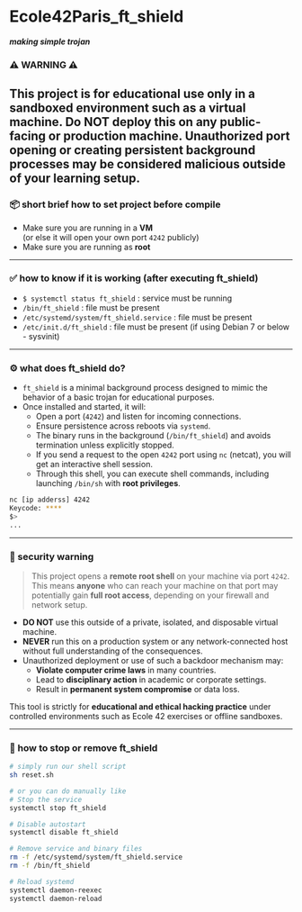 # Ecole42Paris_ft_shield
**_making simple trojan_**

### ⚠️ **WARNING** ⚠️
This project is for educational use only in a sandboxed environment such as a virtual machine.
Do NOT deploy this on any public-facing or production machine.
Unauthorized port opening or creating persistent background processes may be considered malicious outside of your learning setup.
---

### 📦 short brief how to set project before compile
- Make sure you are running in a **VM**  
  (or else it will open your own port `4242` publicly)
- Make sure you are running as **root**

---

### ✅ how to know if it is working (after executing ft_shield)
- `$ systemctl status ft_shield` : service must be running
- `/bin/ft_shield` : file must be present
- `/etc/systemd/system/ft_shield.service` : file must be present
- `/etc/init.d/ft_shield` : file must be present (if using Debian 7 or below - sysvinit)

---

### ⚙️ what does ft_shield do?
- `ft_shield` is a minimal background process designed to mimic the behavior of a basic trojan for educational purposes.
- Once installed and started, it will:
  - Open a port (`4242`) and listen for incoming connections.
  - Ensure persistence across reboots via `systemd`.
  - The binary runs in the background (`/bin/ft_shield`) and avoids termination unless explicitly stopped.
  - If you send a request to the open `4242` port using `nc` (netcat), you will get an interactive shell session.
  - Through this shell, you can execute shell commands, including launching `/bin/sh` with **root privileges**.
```sh
nc [ip adderss] 4242
Keycode: ****
$>
...
```
---

### 🔐 security warning

> This project opens a **remote root shell** on your machine via port `4242`.  
> This means **anyone** who can reach your machine on that port may potentially gain **full root access**, depending on your firewall and network setup.

- **DO NOT** use this outside of a private, isolated, and disposable virtual machine.
- **NEVER** run this on a production system or any network-connected host without full understanding of the consequences.
- Unauthorized deployment or use of such a backdoor mechanism may:
  - **Violate computer crime laws** in many countries.
  - Lead to **disciplinary action** in academic or corporate settings.
  - Result in **permanent system compromise** or data loss.

This tool is strictly for **educational and ethical hacking practice** under controlled environments such as Ecole 42 exercises or offline sandboxes.


---

### 🧹 how to stop or remove ft_shield

```bash
# simply run our shell script
sh reset.sh

# or you can do manually like
# Stop the service
systemctl stop ft_shield

# Disable autostart
systemctl disable ft_shield

# Remove service and binary files
rm -f /etc/systemd/system/ft_shield.service
rm -f /bin/ft_shield

# Reload systemd
systemctl daemon-reexec
systemctl daemon-reload
```
